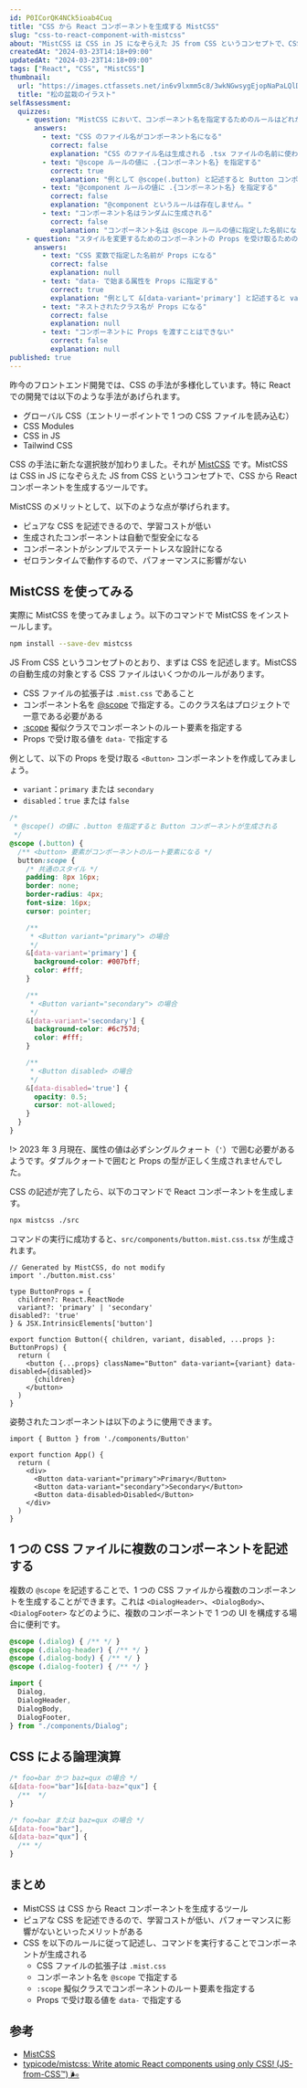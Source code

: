 ```yaml
---
id: P0ICorQK4NCk5ioab4Cuq
title: "CSS から React コンポーネントを生成する MistCSS"
slug: "css-to-react-component-with-mistcss"
about: "MistCSS は CSS in JS になぞらえた JS from CSS というコンセプトで、CSS から React コンポーネントを生成するツールです。ピュアな CSS を記述できるので、学習コストが低い、パフォーマンスに影響がないといったメリットがあります。"
createdAt: "2024-03-23T14:18+09:00"
updatedAt: "2024-03-23T14:18+09:00"
tags: ["React", "CSS", "MistCSS"]
thumbnail:
  url: "https://images.ctfassets.net/in6v9lxmm5c8/3wkNGwsygEjopNaPaLQlD3/c7e7c2fff7c8c7f8f1c2c3d1c0a164b0/matsu_bonsai_12169-768x768.png"
  title: "松の盆栽のイラスト"
selfAssessment:
  quizzes:
    - question: "MistCSS において、コンポーネント名を指定するためのルールはどれか？"
      answers:
        - text: "CSS のファイル名がコンポーネント名になる"
          correct: false
          explanation: "CSS のファイル名は生成される .tsx ファイルの名前に使われ、コンポーネント名には関係ありません。"
        - text: "@scope ルールの値に .{コンポーネント名} を指定する"
          correct: true
          explanation: "例として @scope(.button) と記述すると Button コンポーネントが生成されます。"
        - text: "@component ルールの値に .{コンポーネント名} を指定する"
          correct: false
          explanation: "@component というルールは存在しません。"
        - text: "コンポーネント名はランダムに生成される"
          correct: false
          explanation: "コンポーネント名は @scope ルールの値に指定した名前になります。"
    - question: "スタイルを変更するためのコンポーネントの Props を受け取るためのルールはどれか？"
      answers:
        - text: "CSS 変数で指定した名前が Props になる"
          correct: false
          explanation: null
        - text: "data- で始まる属性を Props に指定する"
          correct: true
          explanation: "例として &[data-variant='primary'] と記述すると variant という Props が生成されます。"
        - text: "ネストされたクラス名が Props になる"
          correct: false
          explanation: null
        - text: "コンポーネントに Props を渡すことはできない"
          correct: false
          explanation: null
published: true
---
```

昨今のフロントエンド開発では、CSS の手法が多様化しています。特に React での開発では以下のような手法があげられます。

- グローバル CSS（エントリーポイントで 1 つの CSS ファイルを読み込む）
- CSS Modules
- CSS in JS
- Tailwind CSS

CSS の手法に新たな選択肢が加わりました。それが [MistCSS](https://typicode.github.io/mistcss/) です。MistCSS は CSS in JS になぞらえた JS from CSS というコンセプトで、CSS から React コンポーネントを生成するツールです。

MistCSS のメリットとして、以下のような点が挙げられます。

- ピュアな CSS を記述できるので、学習コストが低い
- 生成されたコンポーネントは自動で型安全になる
- コンポーネントがシンプルでステートレスな設計になる
- ゼロランタイムで動作するので、パフォーマンスに影響がない

## MistCSS を使ってみる

実際に MistCSS を使ってみましょう。以下のコマンドで MistCSS をインストールします。

```bash
npm install --save-dev mistcss
```

JS From CSS というコンセプトのとおり、まずは CSS を記述します。MistCSS の自動生成の対象とする CSS ファイルはいくつかのルールがあります。

- CSS ファイルの拡張子は `.mist.css` であること
- コンポーネント名を [@scope](https://developer.mozilla.org/ja/docs/Web/CSS/@scope) で指定する。このクラス名はプロジェクトで一意である必要がある
- [:scope](https://developer.mozilla.org/ja/docs/Web/CSS/:scope) 擬似クラスでコンポーネントのルート要素を指定する
- Props で受け取る値を `data-` で指定する

例として、以下の Props を受け取る `<Button>` コンポーネントを作成してみましょう。

- `variant`：`primary` または `secondary`
- `disabled`：`true` または `false`

```css:src/components/button.mist.css
/*
 * @scope() の値に .button を指定すると Button コンポーネントが生成される
 */
@scope (.button) {
  /** <button> 要素がコンポーネントのルート要素になる */
  button:scope {
    /* 共通のスタイル */
    padding: 8px 16px;
    border: none;
    border-radius: 4px;
    font-size: 16px;
    cursor: pointer;

    /**
     * <Button variant="primary"> の場合
     */
    &[data-variant='primary'] {
      background-color: #007bff;
      color: #fff;
    }

    /**
     * <Button variant="secondary"> の場合
     */
    &[data-variant='secondary'] {
      background-color: #6c757d;
      color: #fff;
    }

    /**
     * <Button disabled> の場合
     */
    &[data-disabled='true'] {
      opacity: 0.5;
      cursor: not-allowed;
    }
  }
}
```

!> 2023 年 3 月現在、属性の値は必ずシングルクォート（`'`）で囲む必要があるようです。ダブルクォートで囲むと Props の型が正しく生成されませんでした。

CSS の記述が完了したら、以下のコマンドで React コンポーネントを生成します。

```bash
npx mistcss ./src
```

コマンドの実行に成功すると、`src/components/button.mist.css.tsx` が生成されます。

```tsx:src/components/Button.tsx
// Generated by MistCSS, do not modify
import './button.mist.css'

type ButtonProps = {
  children?: React.ReactNode
  variant?: 'primary' | 'secondary'
disabled?: 'true'
} & JSX.IntrinsicElements['button']

export function Button({ children, variant, disabled, ...props }: ButtonProps) {
  return (
    <button {...props} className="Button" data-variant={variant} data-disabled={disabled}>
      {children}
    </button>
  )
}
```

姿勢されたコンポーネントは以下のように使用できます。

```tsx:src/App.tsx
import { Button } from './components/Button'

export function App() {
  return (
    <div>
      <Button data-variant="primary">Primary</Button>
      <Button data-variant="secondary">Secondary</Button>
      <Button data-disabled>Disabled</Button>
    </div>
  )
}
```

## 1 つの CSS ファイルに複数のコンポーネントを記述する

複数の `@scope` を記述することで、1 つの CSS ファイルから複数のコンポーネントを生成することができます。これは `<DialogHeader>`、`<DialogBody>`、`<DialogFooter>` などのように、複数のコンポーネントで 1 つの UI を構成する場合に便利です。

```css:src/components/dialog.mist.css
@scope (.dialog) { /** */ }
@scope (.dialog-header) { /** */ }
@scope (.dialog-body) { /** */ }
@scope (.dialog-footer) { /** */ }
```

```ts
import {
  Dialog,
  DialogHeader,
  DialogBody,
  DialogFooter,
} from "./components/Dialog";
```

## CSS による論理演算

```css
/* foo=bar かつ baz=qux の場合 */
&[data-foo="bar"]&[data-baz="qux"] {
  /**  */
}
```

```css
/* foo=bar または baz=qux の場合 */
&[data-foo="bar"],
&[data-baz="qux"] {
  /** */
}
```

## まとめ

- MistCSS は CSS から React コンポーネントを生成するツール
- ピュアな CSS を記述できるので、学習コストが低い、パフォーマンスに影響がないといったメリットがある
- CSS を以下のルールに従って記述し、コマンドを実行することでコンポーネントが生成される
  - CSS ファイルの拡張子は `.mist.css`
  - コンポーネント名を `@scope` で指定する
  - `:scope` 擬似クラスでコンポーネントのルート要素を指定する
  - Props で受け取る値を `data-` で指定する

## 参考

- [MistCSS](https://typicode.github.io/mistcss/)
- [typicode/mistcss: Write atomic React components using only CSS! (JS-from-CSS™) 🌬️](https://github.com/typicode/mistcss)
